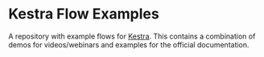 # Kestra Flow Examples

A repository with example flows for [Kestra](https://kestra.io). This contains a combination of demos for videos/webinars and examples for the official documentation.
